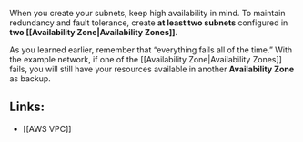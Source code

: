 
When you create your subnets, keep high availability in mind. To maintain redundancy and fault tolerance, create **at least two subnets** configured in **two [[Availability Zone|Availability Zones]]**.  
  
As you learned earlier, remember that “everything fails all of the time.” With the example network, if one of the [[Availability Zone|Availability Zones]] fails, you will still have your resources available in another **Availability Zone** as backup.

## Links:

- [[AWS VPC]]